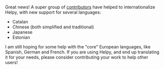 Great news!  A super group of [contributors](http://support.helpy.io/knowledgebase/13-About-Helpy/docs/6-Contributors-to-Helpy) have helped to internationalize Helpy, with new support for several languages:

- Catalan
- Chinese (both simplified and traditional)
- Japanese
- Estonian

I am still hoping for some help with the "core" European languages, like Spanish, German and French. If you are using Helpy,
and end up translating it for your needs, please consider contributing your work to help other users!
